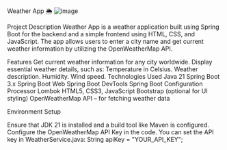 Weather App 🌦️
![image](https://github.com/user-attachments/assets/9fc3e5e2-2982-480e-be7c-d6fa3d0f12ef)

Project Description
Weather App is a weather application built using Spring Boot for the backend and a simple frontend using HTML, CSS, and JavaScript. The app allows users to enter a city name and get current weather information by utilizing the OpenWeatherMap API.

Features
Get current weather information for any city worldwide.
Display essential weather details, such as:
Temperature in Celsius.
Weather description.
Humidity.
Wind speed.
Technologies Used
Java 21
Spring Boot 3.x
Spring Boot Web
Spring Boot DevTools
Spring Boot Configuration Processor
Lombok
HTML5, CSS3, JavaScript
Bootstrap (optional for UI styling)
OpenWeatherMap API – for fetching weather data

Environment Setup

Ensure that JDK 21 is installed and a build tool like Maven is configured.
Configure the OpenWeatherMap API Key in the code. You can set the API key in WeatherService.java:
String apiKey = "YOUR_API_KEY";
